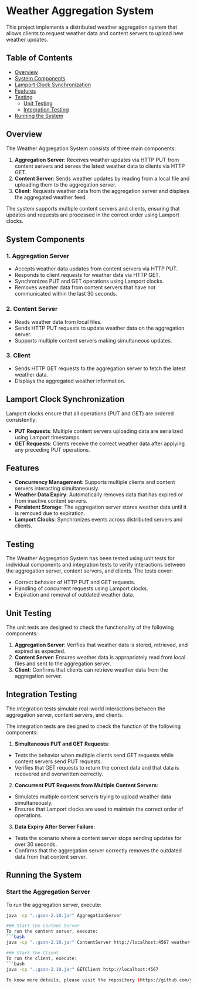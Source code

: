 # Weather Aggregation System

This project implements a distributed weather aggregation system that allows clients to request weather data and content servers to upload new weather updates.

## Table of Contents
- [Overview](#overview)
- [System Components](#system-components)
- [Lamport Clock Synchronization](#lamport-clock-synchronization)
- [Features](#features)
- [Testing](#testing) 
  - [Unit Testing](#unit-testing)
  - [Integration Testing](#integration-testing)
- [Running the System](#running-the-system)

## Overview

The Weather Aggregation System consists of three main components:
1. **Aggregation Server**: Receives weather updates via HTTP PUT from content servers and serves the latest weather data to clients via HTTP GET.
2. **Content Server**: Sends weather updates by reading from a local file and uploading them to the aggregation server.
3. **Client**: Requests weather data from the aggregation server and displays the aggregated weather feed.

The system supports multiple content servers and clients, ensuring that updates and requests are processed in the correct order using Lamport clocks.

## System Components

### 1. Aggregation Server
- Accepts weather data updates from content servers via HTTP PUT.
- Responds to client requests for weather data via HTTP GET.
- Synchronizes PUT and GET operations using Lamport clocks.
- Removes weather data from content servers that have not communicated within the last 30 seconds.

### 2. Content Server
- Reads weather data from local files.
- Sends HTTP PUT requests to update weather data on the aggregation server.
- Supports multiple content servers making simultaneous updates.

### 3. Client
- Sends HTTP GET requests to the aggregation server to fetch the latest weather data.
- Displays the aggregated weather information.

## Lamport Clock Synchronization

Lamport clocks ensure that all operations (PUT and GET) are ordered consistently:
- **PUT Requests**: Multiple content servers uploading data are serialized using Lamport timestamps.
- **GET Requests**: Clients receive the correct weather data after applying any preceding PUT operations.

## Features

- **Concurrency Management**: Supports multiple clients and content servers interacting simultaneously.
- **Weather Data Expiry**: Automatically removes data that has expired or from inactive content servers.
- **Persistent Storage**: The aggregation server stores weather data until it is removed due to expiration.
- **Lamport Clocks**: Synchronizes events across distributed servers and clients.

## Testing

The Weather Aggregation System has been tested using unit tests for individual components and integration tests to verify interactions between the aggregation server, content servers, and clients. The tests cover:
 - Correct behavior of HTTP PUT and GET requests.
 - Handling of concurrent requests using Lamport clocks.
 - Expiration and removal of outdated weather data.

## Unit Testing 

The unit tests are designed to check the functionality of the following components:
1. **Aggregation Server**: Verifies that weather data is stored, retrieved, and expired as expected. 
2. **Content Server**: Ensures weather data is appropriately read from local files and sent to the aggregation server. 
3. **Client**: Confirms that clients can retrieve weather data from the aggregation server.

## Integration Testing

The integration tests simulate real-world interactions between the aggregation server, content servers, and clients.

The integration tests are designed to check the function of the following components:
 

1. **Simultaneous PUT and GET Requests**: 
- Tests the behavior when multiple clients send GET requests while content servers send PUT requests. 
- Verifies that GET requests to return the correct data and that data is recovered and overwritten correctly.

 2. **Concurrent PUT Requests from Multiple Content Servers**: 
- Simulates multiple content servers trying to upload weather data simultaneously.
- Ensures that Lamport clocks are used to maintain the correct order of operations.

 3. **Data Expiry After Server Failure**: 
 - Tests the scenario where a content server stops sending updates for over 30 seconds.
 - Confirms that the aggregation server correctly removes the outdated data from that content server.

## Running the System

### Start the Aggregation Server
To run the aggregation server, execute:
```bash
java -cp ".;gson-2.10.jar" AggregationServer

### Start the Content Server
To run the content server, execute:
```bash
java -cp ".;gson-2.10.jar" ContentServer http://localhost:4567 weather-data.txt

### Start the Client
To run the client, execute:
```bash
java -cp ".;gson-2.10.jar" GETClient http://localhost:4567 
 
To know more details, please visit the repository (https://github.com/yourusername/weather-aggregation-system)


